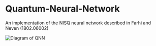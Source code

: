 # Quantum-Neural-Network
An implementation of the NISQ neural network described in Farhi and Neven (1802.06002)

![Diagram of QNN](https://drive.google.com/drive/folders/12r8gC6SKb8Brt89L6Rh50AxBc-H0QwG7?usp=sharing)
